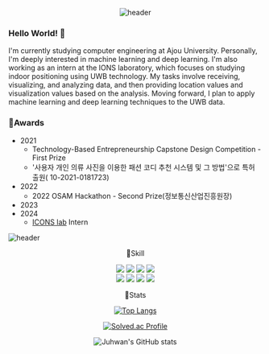 <div align=center>  

![header](https://capsule-render.vercel.app/api?type=waving&color=timeGradient&height=200&section=header&text=Welcome!%20to%20git&fontSize=90)
</div>


### Hello World! 👋
I'm currently studying computer engineering at Ajou University. Personally, I'm deeply interested in machine learning and deep learning. I'm also working as an intern at the IONS laboratory, which focuses on studying indoor positioning using UWB technology. My tasks involve receiving, visualizing, and analyzing data, and then providing location values and visualization values based on the analysis. Moving forward, I plan to apply machine learning and deep learning techniques to the UWB data.

### 🏅Awards    
- 2021
  - Technology-Based Entrepreneurship Capstone Design Competition - First Prize
  - '사용자 개인 의류 사진을 이용한 패션 코디 추천 시스템 및 그 방법'으로 특허 출원(
10-2021-0181723)
- 2022
  - 2022 OSAM Hackathon - Second Prize(정보통신산업진흥원장)
- 2023
- 2024
  - [ICONS lab](https://sites.google.com/view/iconslab/home) Intern

![header](https://capsule-render.vercel.app/api?type=rect&color=gradient&height=1)

<div align=center>  
  
🌱Skill  

<img src="https://img.shields.io/badge/Python-3776AB?style=flat&logo=python&logoColor=white"/>
<img src="https://img.shields.io/badge/Tensorflow-FF6F00?style=flat&logo=tensorflow&logoColor=white"/>
<img src="https://img.shields.io/badge/PyTroch-EE4C2C?style=flat&logo=pytorch&logoColor=white"/>
<img src="https://img.shields.io/badge/Django-092E20?style=flat&logo=django&logoColor=white"/>  
<br>
<img src="https://img.shields.io/badge/R-276DC3?style=flat&logo=r&logoColor=white"/>
<img src="https://img.shields.io/badge/Nodejs-339933?style=flat&logo=nodedotjs&logoColor=white"/>
<img src="https://img.shields.io/badge/React-61DAFB?style=flat&logo=React&logoColor=white"/>
<img src="https://img.shields.io/badge/Firebase-FFCA28?style=flat&logo=firebase&logoColor=white"/>  
  
<br>

🔎Stats  

[![Top Langs](https://github-readme-stats.vercel.app/api/top-langs/?username=jkworldchampion&layout=compact)](https://github.com/anuraghazra/github-readme-stats)

[![Solved.ac Profile](http://mazassumnida.wtf/api/v2/generate_badge?boj=jkworldchampion)](https://solved.ac/jkworldchampion)

![Juhwan's GitHub stats](https://github-readme-stats.vercel.app/api?username=jkworldchampion&show_icons=true&theme=solarized-light)

</div>


<!--
**jkworldchampion/jkworldchampion** is a ✨ _special_ ✨ repository because its `README.md` (this file) appears on your GitHub profile.

Here are some ideas to get you started:

- 🔭 I’m currently working on ...
- 🌱 I’m currently learning ...
- 👯 I’m looking to collaborate on ...
- 🤔 I’m looking for help with ...
- 💬 Ask me about ...
- 📫 How to reach me: ...
- 😄 Pronouns: ...
- ⚡ Fun fact: ...
-->
